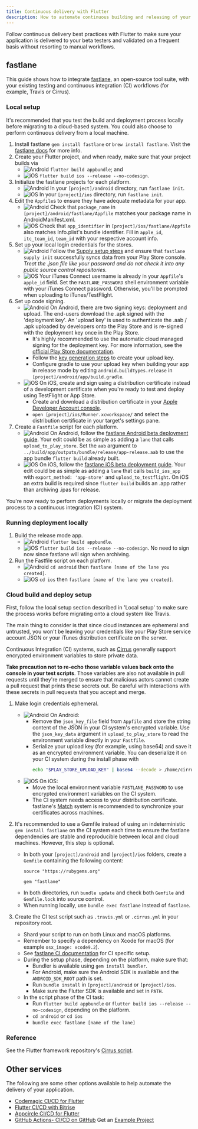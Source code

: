 ```yaml
---
title: Continuous delivery with Flutter
description: How to automate continuous building and releasing of your Flutter app.
---
```


Follow continuous delivery best practices with Flutter to make sure your
application is delivered to your beta testers and validated on a frequent basis
without resorting to manual workflows.

## fastlane

This guide shows how to integrate [fastlane][], an
open-source tool suite, with your existing testing and continuous integration
(CI) workflows (for example, Travis or Cirrus).

### Local setup

It's recommended that you test the build and deployment process locally before
migrating to a cloud-based system. You could also choose to perform continuous
delivery from a local machine.

1. Install fastlane `gem install fastlane` or `brew install fastlane`.
Visit the [fastlane docs][fastlane] for more info.
1. Create your Flutter project, and when ready, make sure that your project builds via
    * ![Android](/images/cd/android.png) `flutter build appbundle`; and
    * ![iOS](/images/cd/ios.png) `flutter build ios --release --no-codesign`.
1. Initialize the fastlane projects for each platform.
    * ![Android](/images/cd/android.png) In your `[project]/android`
    directory, run `fastlane init`.
    * ![iOS](/images/cd/ios.png) In your `[project]/ios` directory,
    run `fastlane init`.
1. Edit the `Appfile`s to ensure they have adequate metadata for your app.
    * ![Android](/images/cd/android.png) Check that `package_name` in
    `[project]/android/fastlane/Appfile` matches your package name in AndroidManifest.xml.
    * ![iOS](/images/cd/ios.png) Check that `app_identifier` in
    `[project]/ios/fastlane/Appfile` also matches Info.plist's bundle identifier. Fill in
    `apple_id`, `itc_team_id`, `team_id` with your respective account info.
1. Set up your local login credentials for the stores.
    * ![Android](/images/cd/android.png) Follow the [Supply setup steps][]
    and ensure that `fastlane supply init` successfully syncs data from your
    Play Store console. _Treat the .json file like your password and do not check
    it into any public source control repositories._
    * ![iOS](/images/cd/ios.png) Your iTunes Connect username is already
    in your `Appfile`'s `apple_id` field. Set the `FASTLANE_PASSWORD` shell
    environment variable with your iTunes Connect password. Otherwise, you'll be
    prompted when uploading to iTunes/TestFlight.
1. Set up code signing.
    * ![Android](/images/cd/android.png) On Android, there are two
      signing keys: deployment and upload. The end-users download the .apk signed
      with the 'deployment key'. An 'upload key' is used to authenticate the .aab / .apk
      uploaded by developers onto the Play Store and is re-signed with the
      deployment key once in the Play Store.
        * It's highly recommended to use the automatic cloud managed signing for
          the deployment key. For more information,
          see the [official Play Store documentation][].
        * Follow the [key generation
          steps]({{site.android-dev}}/studio/publish/app-signing#sign-apk)
          to create your upload key.
        * Configure gradle to use your upload key when building your app in
          release mode by editing `android.buildTypes.release` in
          `[project]/android/app/build.gradle`.
    * ![iOS](/images/cd/ios.png) On iOS, create and sign using a
      distribution certificate instead of a development certificate when you're
      ready to test and deploy using TestFlight or App Store.
        * Create and download a distribution certificate in your
          [Apple Developer Account console][].
        * `open [project]/ios/Runner.xcworkspace/` and select the distribution
          certificate in your target's settings pane.
1. Create a `Fastfile` script for each platform.
    * ![Android](/images/cd/android.png) On Android, follow the
      [fastlane Android beta deployment guide][].
      Your edit could be as simple as adding a `lane` that calls
      `upload_to_play_store`.
      Set the `aab` argument to `../build/app/outputs/bundle/release/app-release.aab`
      to use the app bundle `flutter build` already built.
    * ![iOS](/images/cd/ios.png) On iOS, follow the
      [fastlane iOS beta deployment guide][].
      Your edit could be as simple as adding a `lane` that calls `build_ios_app` with
      `export_method: 'app-store'` and `upload_to_testflight`. On iOS an extra
      build is required since `flutter build` builds an .app rather than archiving
      .ipas for release.

You're now ready to perform deployments locally or migrate the deployment
process to a continuous integration (CI) system.

### Running deployment locally

1. Build the release mode app.
    * ![Android](/images/cd/android.png) `flutter build appbundle`.
    * ![iOS](/images/cd/ios.png) `flutter build ios --release --no-codesign`.
    No need to sign now since fastlane will sign when archiving.
1. Run the Fastfile script on each platform.
    * ![Android](/images/cd/android.png) `cd android` then
    `fastlane [name of the lane you created]`.
    * ![iOS](/images/cd/ios.png) `cd ios` then
    `fastlane [name of the lane you created]`.

### Cloud build and deploy setup

First, follow the local setup section described in 'Local setup' to make sure
the process works before migrating onto a cloud system like Travis.

The main thing to consider is that since cloud instances are ephemeral and
untrusted, you won't be leaving your credentials like your Play Store service
account JSON or your iTunes distribution certificate on the server.

Continuous Integration (CI) systems, such as [Cirrus][]
generally support encrypted environment variables to store private data.

**Take precaution not to re-echo those variable values back onto the console in
your test scripts**. Those variables are also not available in pull requests
until they're merged to ensure that malicious actors cannot create a pull
request that prints these secrets out. Be careful with interactions with these
secrets in pull requests that you accept and merge.

1. Make login credentials ephemeral.
    * ![Android](/images/cd/android.png) On Android:
        * Remove the `json_key_file` field from `Appfile` and store the string
          content of the JSON in your CI system's encrypted variable. Use the
          `json_key_data` argument in `upload_to_play_store` to read the
          environment variable directly in your `Fastfile`.
        * Serialize your upload key (for example, using base64) and save it as
          an encrypted environment variable. You can deserialize it on your CI
          system during the install phase with
          ```bash
          echo "$PLAY_STORE_UPLOAD_KEY" | base64 --decode > /home/cirrus/[directory # and filename specified in your gradle].keystore
          ```
    * ![iOS](/images/cd/ios.png) On iOS:
        * Move the local environment variable `FASTLANE_PASSWORD` to use
          encrypted environment variables on the CI system.
        * The CI system needs access to your distribution certificate.
          fastlane's [Match][] system is
          recommended to synchronize your certificates across machines.

2. It's recommended to use a Gemfile instead of using an indeterministic
   `gem install fastlane` on the CI system each time to ensure the fastlane
   dependencies are stable and reproducible between local and cloud machines.
   However, this step is optional.
    * In both your `[project]/android` and `[project]/ios` folders, create a
      `Gemfile` containing the following content:
        ```
        source "https://rubygems.org"

        gem "fastlane"
        ```
    * In both directories, run `bundle update` and check both `Gemfile` and
      `Gemfile.lock` into source control.
    * When running locally, use `bundle exec fastlane` instead of `fastlane`.

3. Create the CI test script such as `.travis.yml` or `.cirrus.yml` in your
   repository root.
    * Shard your script to run on both Linux and macOS platforms.
    * Remember to specify a dependency on Xcode for macOS (for example
      `osx_image: xcode9.2`).
    * See [fastlane CI documentation][] for CI specific setup.
    * During the setup phase, depending on the platform, make sure that:
         * Bundler is available using `gem install bundler`.
         * For Android, make sure the Android SDK is available and the `ANDROID_SDK_ROOT`
           path is set.
         * Run `bundle install` in `[project]/android` or `[project]/ios`.
         * Make sure the Flutter SDK is available and set in `PATH`.
    * In the script phase of the CI task:
         * Run `flutter build appbundle` or
           `flutter build ios --release --no-codesign`,
           depending on the platform.
         * `cd android` or `cd ios`
         * `bundle exec fastlane [name of the lane]`

### Reference

See the Flutter framework repository's [Cirrus script][].

## Other services

The following are some other options available to help automate
the delivery of your application.

* [Codemagic CI/CD for Flutter][]
* [Flutter CI/CD with Bitrise][]
* [Appcircle CI/CD for Flutter][]
* [GitHub Actions- CI/CD on GitHub][]
  Get an [Example Project][]


[Apple Developer Account console]: https://developer.apple.com/account/ios/certificate/
[Cirrus]: https://cirrus-ci.org/guide/writing-tasks/#encrypted-variables
[Cirrus script]: {{site.github}}/flutter/flutter/blob/master/.cirrus.yml
[Codemagic CI/CD for Flutter]: https://blog.codemagic.io/getting-started-with-codemagic/
[Appcircle CI/CD for Flutter]: https://appcircle.io/blog/guide-to-automated-mobile-ci-cd-for-flutter-projects-with-appcircle/
[Example Project]: {{site.github}}/nabilnalakath/flutter-githubaction
[fastlane]: https://docs.fastlane.tools
[fastlane Android beta deployment guide]: https://docs.fastlane.tools/getting-started/android/beta-deployment/
[fastlane CI documentation]: https://docs.fastlane.tools/best-practices/continuous-integration
[fastlane iOS beta deployment guide]: https://docs.fastlane.tools/getting-started/ios/beta-deployment/
[Flutter CI/CD with Bitrise]: https://devcenter.bitrise.io/getting-started/getting-started-with-flutter-apps/
[Flutter Gallery Project]: {{site.github}}/flutter/gallery
[GitHub Actions- CI/CD on GitHub]: https://github.com/features/actions
[GitLab Continuous Integration (GitLab CI/CD)]: https://docs.gitlab.com/ee/ci/README.html#doc-nav
[Match]: https://docs.fastlane.tools/actions/match/
[official Play Store documentation]: https://support.google.com/googleplay/android-developer/answer/7384423?hl=en
[Supply setup steps]: https://docs.fastlane.tools/getting-started/android/setup/#setting-up-supply
